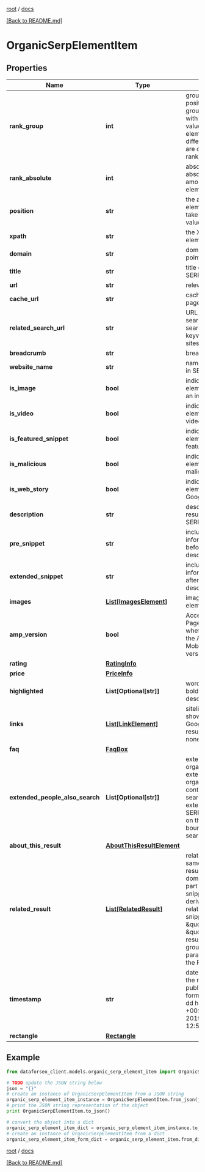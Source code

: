 [root](./../ "root") / [docs](./ "docs")

[[Back to README.md]](./../README.md "[Back to README.md]")

# OrganicSerpElementItem

## Properties

Name | Type | Description | Notes
------------ | ------------- | ------------- | -------------
**rank_group** | **int** | group rank in SERP position within a group of elements with identical type values positions of elements with different type values are omitted from rank_group | [optional]
**rank_absolute** | **int** | absolute rank in SERP absolute position among all the elements in SERP | [optional]
**position** | **str** | the alignment of the element in SERP can take the following values: left, right | [optional]
**xpath** | **str** | the XPath of the element | [optional]
**domain** | **str** | domain where a link points | [optional]
**title** | **str** | title of the result in SERP | [optional]
**url** | **str** | relevant URL in SERP | [optional]
**cache_url** | **str** | cached version of the page | [optional]
**related_search_url** | **str** | URL to a similar search URL to a new search for the same keyword(s) on related sites | [optional]
**breadcrumb** | **str** | breadcrumb in SERP | [optional]
**website_name** | **str** | name of the website in SERP | [optional]
**is_image** | **bool** | indicates whether the element contains an image | [optional]
**is_video** | **bool** | indicates whether the element contains a video | [optional]
**is_featured_snippet** | **bool** | indicates whether the element is a featured_snippet | [optional]
**is_malicious** | **bool** | indicates whether the element is marked as malicious | [optional]
**is_web_story** | **bool** | indicates whether the element is marked as Google web story | [optional]
**description** | **str** | description of the results element in SERP | [optional]
**pre_snippet** | **str** | includes additional information appended before the result description in SERP | [optional]
**extended_snippet** | **str** | includes additional information appended after the result description in SERP | [optional]
**images** | [**List[ImagesElement]**](ImagesElement.md) | images of the element | [optional]
**amp_version** | **bool** | Accelerated Mobile Pages indicates whether an item has the Accelerated Mobile Page (AMP) version | [optional]
**rating** | [**RatingInfo**](RatingInfo.md) |  | [optional]
**price** | [**PriceInfo**](PriceInfo.md) |  | [optional]
**highlighted** | **List[Optional[str]]** | words highlighted in bold within the results description | [optional]
**links** | [**List[LinkElement]**](LinkElement.md) | sitelinks the links shown below some of Google’s search results if there are none, equals null | [optional]
**faq** | [**FaqBox**](FaqBox.md) |  | [optional]
**extended_people_also_search** | **List[Optional[str]]** | extension of the organic element extension of the organic result containing related search queries Note: extension appears in SERP upon clicking on the result and then bouncing back to search results | [optional]
**about_this_result** | [**AboutThisResultElement**](AboutThisResultElement.md) |  | [optional]
**related_result** | [**List[RelatedResult]**](RelatedResult.md) | related result from the same domain related result from the same domain appears as a part of the main result snippet; you can derive the related_result snippets as \&quot;type\&quot;: \&quot;organic\&quot; results by setting the group_organic_results parameter to false in the POST request | [optional]
**timestamp** | **str** | date and time when the result was published in the UTC format: “yyyy-mm-dd hh-mm-ss +00:00” example: 2019-11-15 12:57:46 +00:00 | [optional]
**rectangle** | [**Rectangle**](Rectangle.md) |  | [optional]

## Example

```python
from dataforseo_client.models.organic_serp_element_item import OrganicSerpElementItem

# TODO update the JSON string below
json = "{}"
# create an instance of OrganicSerpElementItem from a JSON string
organic_serp_element_item_instance = OrganicSerpElementItem.from_json(json)
# print the JSON string representation of the object
print OrganicSerpElementItem.to_json()

# convert the object into a dict
organic_serp_element_item_dict = organic_serp_element_item_instance.to_dict()
# create an instance of OrganicSerpElementItem from a dict
organic_serp_element_item_form_dict = organic_serp_element_item.from_dict(organic_serp_element_item_dict)
```

  

[root](./../ "root") / [docs](./ "docs")

[[Back to README.md]](./../README.md "[Back to README.md]")
